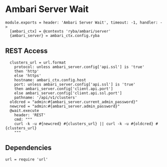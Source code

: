 
# Ambari Server Wait

    module.exports = header: 'Ambari Server Wait', timeout: -1, handler: ->
      [ambari_ctx] = @contexts 'ryba/ambari/server'
      {ambari_server} = ambari_ctx.config.ryba

## REST Access

      clusters_url = url.format
        protocol: unless ambari_server.config['api.ssl'] is 'true'
        then 'http'
        else 'https'
        hostname: ambari_ctx.config.host
        port: unless ambari_server.config['api.ssl'] is 'true'
        then ambari_server.config['client.api.port']
        else ambari_server.config['client.api.ssl.port']
        pathname: '/api/v1/clusters'
      oldcred = "admin:#{ambari_server.current_admin_password}"
      newcred = "admin:#{ambari_server.admin_password}"
      @wait.execute
        header: 'REST'
        cmd: """
        curl -k -u #{newcred} #{clusters_url} || curl -k -u #{oldcred} #{clusters_url}
        """

## Dependencies

    url = require 'url'
